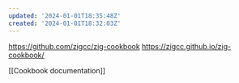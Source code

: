 ```yaml
---
updated: '2024-01-01T18:35:48Z'
created: '2024-01-01T18:32:03Z'
---
```

https://github.com/zigcc/zig-cookbook
https://zigcc.github.io/zig-cookbook/

[[Cookbook documentation]]
